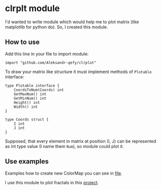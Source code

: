 # clrplt module
I'd wanted to write module which would help me to plot matrix
(like matplotlib for python do). So, I created this module.


## How to use
Add this line in your file to import module:

```
import "github.com/Aleksandr-qefy/clrplot"
```


To draw your matrix like structure it must implement methods of `Plotable` interface:
```
type Plotable interface {
	CoordsToNum(Coords) int
	GetMaxNum() int
	GetMinNum() int
	Height() int
	Width() int
}

type Coords struct {
	I int
	J int
}
```


Supposed, that every element in matrix at position (I, J) 
can be represented as int type value (I name them `Num`),
so module could plot it.



## Use examples
Examples how to create new ColorMap you can see in [file](https://github.com/Aleksandr-qefy/clrplot/blob/main/colormaps.go).


I use this module to plot fractals in this [project](https://github.com/Aleksandr-qefy/go_algebra_fractals).
